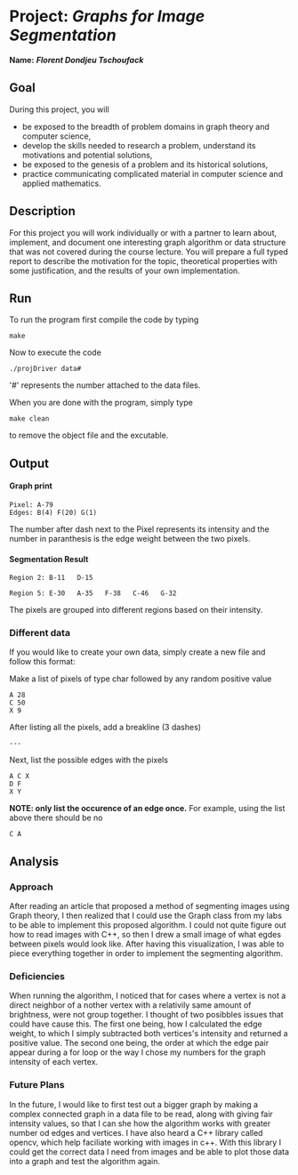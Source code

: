 # Project: *Graphs for Image Segmentation*

**Name:** ***Florent Dondjeu Tschoufack***

## Goal
During this project, you will
- be exposed to the breadth of problem domains in graph theory and computer science,
- develop the skills needed to research a problem, understand its motivations and potential solutions,
- be exposed to the genesis of a problem and its historical solutions,
- practice communicating complicated material in computer science and applied mathematics.

## Description
For this project you will work individually or with a partner to learn about, implement, and document one interesting graph algorithm or data structure that was not covered during the course lecture. You will prepare a full typed report to describe the motivation for the topic, theoretical properties with some justification, and the results of your own implementation.

## Run
To run the program first compile the code by typing

```
make
```

Now to execute the code

```
./projDriver data#
```

'#' represents the number attached to the data files.

When you are done with the program, simply type

```
make clean
```

to remove the object file and the excutable.

## Output

#### Graph print

```
Pixel: A-79
Edges: B(4) F(20) G(1)
```
The number after dash next to the Pixel represents its intensity and the number in paranthesis is the edge weight between the two pixels.

#### Segmentation Result

```
Region 2: B-11   D-15

Region 5: E-30   A-35   F-38   C-46   G-32
```

The pixels are grouped into different regions based on their intensity.

### Different data
If you would like to create your own data, simply create a new file and follow this format:

Make a list of pixels of type char followed by any random positive value

```
A 28
C 50
X 9
```

After listing all the pixels, add a breakline (3 dashes)

```
---
```

Next, list the possible edges with the pixels

```
A C X
D F
X Y
```

**NOTE: only list the occurence of an edge once.** For example, using the list above there should be no

```
C A
```

## Analysis

### Approach
After reading an article that proposed a method of segmenting images using Graph theory, I then realized that I could use the Graph class from my labs to be able to implement this proposed algorithm. I could not quite figure out how to read images with C++, so then I drew a small image of what egdes between pixels would look like. After having this visualization, I was able to piece everything together in order to implement the segmenting algorithm.

### Deficiencies
When running the algorithm, I noticed that for cases where a vertex is not a direct neighbor of a nother vertex with a relativily same amount of brightness, were not group together. I thought of two posibbles issues that could have cause this. The first one being, how I calculated the edge weight, to which I simply subtracted both vertices's intensity and returned a positive value. The second one being, the order at which the edge pair appear during a for loop or the way I chose my numbers for the graph intensity of each vertex.

### Future Plans
In the future, I would like to first test out a bigger graph by making a complex connected graph in a data file to be read, along with giving fair intensity values, so that I can she how the algorithm works with greater number od edges and vertices. I have also heard a C++ library called opencv, which help faciliate working with images in c++. With this library I could get the correct data I need from images and be able to plot those data into a graph and test the algorithm again.
